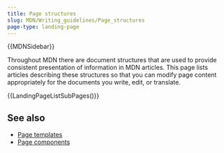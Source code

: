 ```yaml
---
title: Page structures
slug: MDN/Writing_guidelines/Page_structures
page-type: landing-page
---
```


{{MDNSidebar}}

Throughout MDN there are document structures that are used to provide consistent presentation of information in MDN articles.
This page lists articles describing these structures so that you can modify page content appropriately for the documents you write, edit, or translate.

{{LandingPageListSubPages()}}

## See also

- [Page templates](/en-US/docs/MDN/Writing_guidelines/Page_structures/Page_types#page_templates)
- [Page components](/en-US/docs/MDN/Writing_guidelines/Writing_style_guide#page_components)
